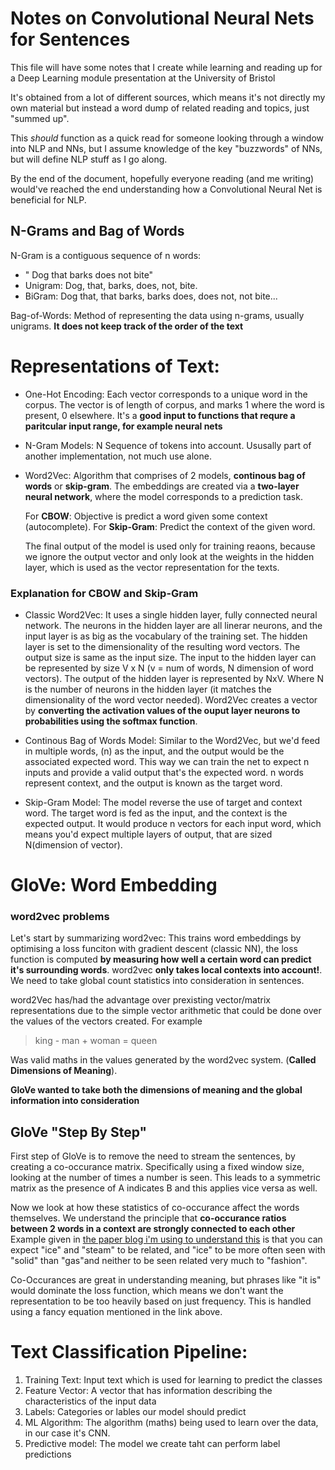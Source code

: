 # Notes on Convolutional Neural Nets for Sentences
This file will have some notes that I create while learning and reading up for a Deep Learning module presentation at the University of Bristol

It's obtained from a lot of different sources, which means it's not directly my own material but instead a word dump of related reading and topics, just "summed up".

This _should_ function as a quick read for someone looking through a window into NLP and NNs, but I assume knowledge of the key "buzzwords" of NNs, but will define NLP stuff as I go along.

By the end of the document, hopefully everyone reading (and me writing) would've reached the end understanding how a Convolutional Neural Net is beneficial for NLP.


## N-Grams and Bag of Words

N-Gram is a contiguous sequence of n words:
- " Dog that barks does not bite"
- Unigram: Dog, that, barks, does, not, bite.
- BiGram: Dog that, that barks, barks does, does not,
not bite...

Bag-of-Words: Method of representing the data using n-grams, usually unigrams.
  **It does not keep track of the order of the text**
  

# Representations of Text:

- One-Hot Encoding:
    Each vector corresponds to a unique word in the corpus. The vector is of length of corpus, and marks 1 where the word is present, 0 elsewhere. It's a **good input to functions that requre a paritcular input range, for example neural nets**
- N-Gram Models:
    N Sequence of tokens into account. Ususally part of another implementation, not much use alone.
- Word2Vec:
    Algorithm that comprises of 2 models, **continous bag of words** or **skip-gram**. The embeddings are created via a **two-layer neural network**, where the model corresponds to a prediction task.
    
    For **CBOW**: Objective is predict a word given some context (autocomplete). 
    For **Skip-Gram**: Predict the context of the given word. 

    The final output of the model is used only for training reaons, because we ignore the output vector and only look at the weights in the hidden layer, which is used as the vector representation for the texts.
    
    
### Explanation for CBOW and Skip-Gram

- Classic Word2Vec: 
It uses a single hidden layer, fully connected neural network. 
The neurons in the hidden layer are all linerar neurons, and the input layer is as big as the vocabulary of the training set.
The hidden layer is set to the dimensionality of the resulting word vectors. The output size is same as the input size.
The input to the hidden layer can be represented by size V x N (v = num of words, N dimension of word vectors). The output of the hidden layer is represented by NxV. 
Where N is the number of neurons in the hidden layer (it matches the dimensionality of the word vector needed). 
Word2Vec creates a vector by **converting the activation values of the ouput layer neurons to probabilities using the softmax function**. 


- Continous Bag of Words Model:
Similar to the Word2Vec, but we'd feed in multiple words, (n) as the input, and the output would be the associated expected word. This way we can train the net to expect n inputs and provide a valid output that's the expected word. 
n words represent context, and the output is known as the target word.

- Skip-Gram Model: 
The model reverse the use of target and context word. The target word is fed as the input, and the context is the expected output. 
It would produce n vectors for each input word, which means you'd expect multiple layers of output, that are sized N(dimension of vector). 

# GloVe: Word Embedding

### word2vec problems
Let's start by summarizing word2vec: This trains word embeddings by optimising a loss funciton with gradient descent (classic NN), the loss function is computed **by measuring how well a certain word can predict it's surrounding words**. word2vec **only takes local contexts into account!**. We need to take global count statistics into consideration in sentences.

word2Vec has/had the advantage over prexisting vector/matrix representations due to the simple vector arithmetic that could be done over the values of the vectors created.
For example

> king - man + woman = queen

Was valid maths in the values generated by the word2vec system. (**Called Dimensions of Meaning**).

**GloVe wanted to take both the dimensions of meaning and the global information into consideration**


## GloVe "Step By Step"

First step of GloVe is to remove the need to stream the sentences, by creating a co-occurance matrix. Specifically using a fixed window size, looking at the number of times a number is seen. This leads to a symmetric matrix as the presence of A indicates B and this applies vice versa as well.

Now we look at how these statistics of co-occurance affect the words themselves. We understand the principle that **co-occurance ratios between 2 words in a context are strongly connected to each other**
Example given in [the paper blog i'm using to understand this](http://mlexplained.com/2018/04/29/paper-dissected-glove-global-vectors-for-word-representation-explained/) is that you can expect "ice" and "steam" to be related, and "ice" to be more often seen with "solid" than "gas"and neither to be seen related very much to "fashion".


Co-Occurances are great in understanding meaning, but phrases like "it is" would dominate the loss function, which means we don't want the representation to be too heavily based on just frequency. This is handled using a fancy equation mentioned in the link above.







# Text Classification Pipeline:

1. Training Text: Input text which is used for learning to predict the classes
2. Feature Vector: A vector that has information describing the characteristics of the input data
3. Labels: Categories or lables our model should predict
4. ML Algorithm: The algorithm (maths) being used to learn over the data, in our case it's CNN.
5. Predictive model: The model we create taht can perform label predictions


    

